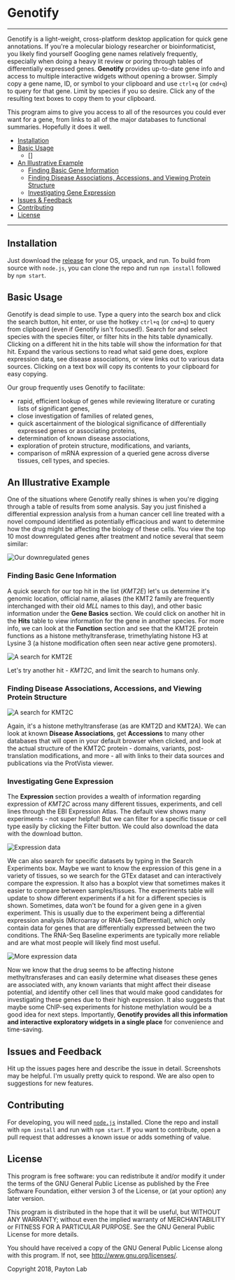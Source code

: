 # Genotify

---

Genotify is a light-weight, cross-platform desktop application for quick gene annotations. If you're a molecular biology researcher or bioinformaticist, you likely find yourself Googling gene names relatively frequently, especially when doing a heavy lit review or poring through tables of differentially expressed genes. **Genotify** provides up-to-date gene info and access to multiple interactive widgets without opening a browser. Simply copy a gene name, ID, or symbol to your clipboard and use `ctrl+q` (or `cmd+q`) to query for that gene. Limit by species if you so desire. Click any of the resulting text boxes to copy them to your clipboard.

This program aims to give you access to all of the resources you could ever want for a gene, from links to all of the major databases to functional summaries. Hopefully it does it well.

- [Installation](#installation)
- [Basic Usage](#basic-usage)
  * []
- [An Illustrative Example](#an-illustrative-example)
  * [Finding Basic Gene Information](#finding-basic-gene-information)
  * [Finding Disease Associations, Accessions, and Viewing Protein Structure](#finding-disease-associations-accessions-and-viewing-protein-structure)
  * [Investigating Gene Expression](#investigating-gene-expression)
- [Issues & Feedback](#issues-and-feedback)
- [Contributing](#contributing)
- [License](#license)

---

## Installation
Just download the [release](https://github.com/j-andrews7/GenotifyDesktop/releases) for your OS, unpack, and run. To build from source with `node.js`, you can clone the repo and run `npm install` followed by `npm start`.

## Basic Usage
Genotify is dead simple to use. Type a query into the search box and click the search button, hit enter, or use the hotkey `ctrl+q` (or `cmd+q`) to query from clipboard (even if Genotify isn't focused!). Search for and select species with the species filter, or filter hits in the hits table dynamically. Clicking on a different hit in the hits table will show the information for that hit. Expand the various sections to read what said gene does, explore expression data, see disease associations, or view links out to various data sources. Clicking on a text box will copy its contents to your clipboard for easy copying.

Our group frequently uses Genotify to facilitate:

 - rapid, efficient lookup of genes while reviewing literature or curating lists of significant genes,
 - close investigation of families of related genes,
 - quick ascertainment of the biological significance of differentially expressed genes or associating proteins,
 - determination of known disease associations,
 - exploration of protein structure, modifications, and variants,
 - comparison of mRNA expression of a queried gene across diverse tissues, cell types, and species.

## An Illustrative Example
One of the situations where Genotify really shines is when you're digging through a table of results from some analysis. Say you just finished a differential expression analysis from a human cancer cell line treated with a novel compound identified as potentially efficacious and want to determine how the drug might be affecting the biology of these cells. You view the top 10 most downregulated genes after treatment and notice several that seem similar:

![Our downregulated genes](./docs/img/1.png)

### Finding Basic Gene Information
A quick search for our top hit in the list (*KMT2E*) let's us determine it's genomic location, official name, aliases (the KMT2 family are frequently interchanged with their old *MLL* names to this day), and other basic information under the **Gene Basics** section. We could click on another hit in the **Hits** table to view information for the gene in another species. For more info, we can look at the **Function** section and see that the KMT2E protein functions as a histone methyltransferase, trimethylating histone H3 at Lysine 3 (a histone modification often seen near active gene promoters).

![A search for KMT2E](./docs/img/2.gif)

Let's try another hit - *KMT2C*, and limit the search to humans only.

### Finding Disease Associations, Accessions, and Viewing Protein Structure
![A search for KMT2C](./docs/img/3.gif)

Again, it's a histone methyltransferase (as are KMT2D and KMT2A). We can look at known **Disease Associations**, get **Accessions** to many other databases that will open in your default browser when clicked, and look at the actual structure of the KMT2C protein - domains, variants, post-translation modifications, and more - all with links to their data sources and publications via the ProtVista viewer.

### Investigating Gene Expression
The **Expression** section provides a wealth of information regarding expression of *KMT2C* across many different tissues, experiments, and cell lines through the EBI Expression Atlas. The default view shows many experiments - not super helpful! But we can filter for a specific tissue or cell type easily by clicking the Filter button. We could also download the data with the download button.

![Expression data](./docs/img/4.gif)

We can also search for specific datasets by typing in the Search Experiments box. Maybe we want to know the expression of this gene in a variety of tissues, so we search for the GTEx dataset and can interactively compare the expression. It also has a boxplot view that sometimes makes it easier to compare between samples/tissues. The experiments table will update to show different experiments if a hit for a different species is shown. Sometimes, data won't be found for a given gene in a given experiment. This is usually due to the experiment being a differential expression analysis (Microarray or RNA-Seq Differential), which only contain data for genes that are differentially expressed between the two conditions. The RNA-Seq Baseline experiments are typically more reliable and are what most people will likely find most useful.

![More expression data](./docs/img/5.gif)

Now we know that the drug seems to be affecting histone methyltransferases and can easily determine what diseases these genes are associated with, any known variants that might affect their disease potential, and identify other cell lines that would make good candidates for investigating these genes due to their high expression. It also suggests that maybe some ChIP-seq experiments for histone methylation would be a good idea for next steps. Importantly, **Genotify provides all this information and interactive exploratory widgets in a single place** for convenience and time-saving.

## Issues and Feedback
Hit up the issues pages here and describe the issue in detail. Screenshots may be helpful. I'm usually pretty quick to respond. We are also open to suggestions for new features.

## Contributing
For developing, you will need [`node.js`](https://nodejs.org/en/) installed. Clone the repo and install with `npm install` and run with `npm start`. If you want to contribute, open a pull request that addresses a known issue or adds something of value.

## License
This program is free software: you can redistribute it and/or modify
it under the terms of the GNU General Public License as published by
the Free Software Foundation, either version 3 of the License, or
(at your option) any later version.

This program is distributed in the hope that it will be useful,
but WITHOUT ANY WARRANTY; without even the implied warranty of
MERCHANTABILITY or FITNESS FOR A PARTICULAR PURPOSE.  See the
GNU General Public License for more details.

You should have received a copy of the GNU General Public License
along with this program.  If not, see http://www.gnu.org/licenses/.

Copyright 2018, Payton Lab
